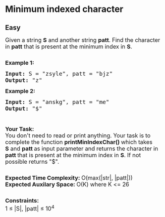 # Minimum indexed character
## Easy
<div class="problems_problem_content__Xm_eO"><p><span style="font-size:18px">Given a string <strong>S</strong>&nbsp;and another string&nbsp;<strong>patt</strong>. Find the character in&nbsp;<strong>patt</strong>&nbsp;that is present at the minimum index in <strong>S</strong>.</span><br>
&nbsp;</p>

<p><span style="font-size:18px"><strong>Example 1:</strong></span></p>

<pre style="position: relative;"><span style="font-size:18px"><strong>Input: </strong>S = "zsyle", patt = "bjz"
<strong>Output: </strong>"z"</span>
<div class="open_grepper_editor" title="Edit &amp; Save To Grepper"></div></pre>

<p><span style="font-size:18px"><strong>Example 2:</strong></span></p>

<pre style="position: relative;"><span style="font-size:18px"><strong>Input: </strong>S = "anskg", patt = "me"
<strong>Output: </strong>"$"</span>
<div class="open_grepper_editor" title="Edit &amp; Save To Grepper"></div></pre>

<p>&nbsp;</p>

<p><span style="font-size:18px"><strong>Your Task:</strong><br>
You don't need to read or print anything. Your task is to complete the function&nbsp;<strong>printMinIndexChar()&nbsp;</strong>which takes <strong>S</strong>&nbsp;and <strong>patt&nbsp;</strong>as input parameter and returns the character in<strong> patt&nbsp;</strong>that is present at the minimum index in <strong>S</strong>. If not possible returns "$".</span><br>
&nbsp;</p>

<p><span style="font-size:18px"><strong>Expected Time Complexity:&nbsp;</strong>O(max(|str|, |patt|))<br>
<strong>Expected Auxilary Space:&nbsp;</strong>O(K) where K &lt;= 26</span><br>
&nbsp;</p>

<p><span style="font-size:18px"><strong>Constraints:</strong><br>
1 ≤ |S|, |patt| ≤ 10<sup>4</sup></span></p>
</div>